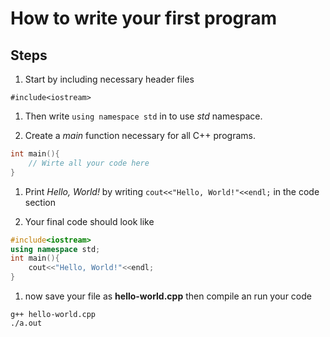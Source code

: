 # How to write your first program

## Steps
1. Start by including necessary header files 
```
#include<iostream>
```

1. Then write `using namespace std` in to use _std_ namespace.

1. Create a _main_ function necessary for all C++ programs.
```cpp
int main(){
	// Wirte all your code here
}
```

1. Print _Hello, World!_ by writing `cout<<"Hello, World!"<<endl;` in the code section

1. Your final code should look like
```cpp
#include<iostream>
using namespace std;
int main(){
	cout<<"Hello, World!"<<endl;
}
```

1. now save your file as **hello-world.cpp** then compile an run your code
```npm
g++ hello-world.cpp
./a.out
```
